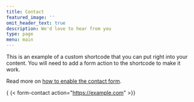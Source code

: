 ```yaml
---
title: Contact
featured_image: ''
omit_header_text: true
description: We'd love to hear from you
type: page
menu: main
---
```


This is an example of a custom shortcode that you can put right into your content. You will need to add a form action to the shortcode to make it work.

Read more on [how to enable the contact form](https://github.com/theNewDynamic/gohugo-theme-ananke/#activate-the-contact-form).

{  {< form-contact action="https://example.com"  >}}
